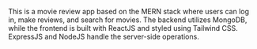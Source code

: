 This is a movie review app based on the MERN stack where users can log in, make reviews, and search for movies. The backend utilizes MongoDB, while the frontend is built with ReactJS and styled using Tailwind CSS. ExpressJS and NodeJS handle the server-side operations.
